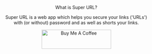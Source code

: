 <p align="center">
  What is Super URL?
</p>

<p align="center">
  Super URL is a web app which helps you secure your links ('URLs') <br> with (or without) password and as well as shorts your links.
</p>

<p align="center">
   <a href="https://www.buymeacoffee.com/anasraza" target="_blank"><img src="https://cdn.buymeacoffee.com/buttons/v2/default-yellow.png" alt="Buy Me A Coffee" style="height: 60px !important;width: 217px !important;" ></a>
</p>
